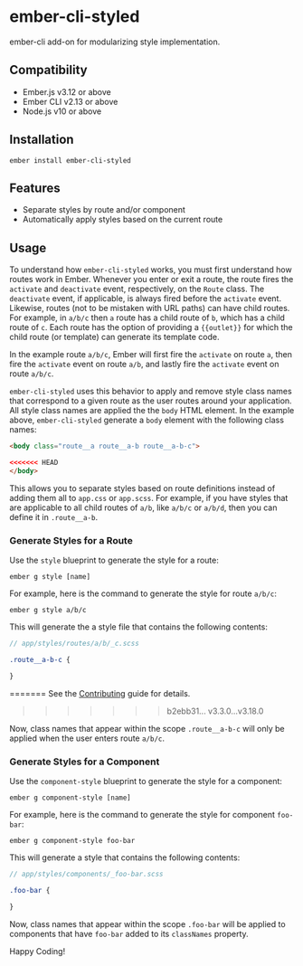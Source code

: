 ember-cli-styled
==============================================================================

ember-cli add-on for modularizing style implementation.


Compatibility
------------------------------------------------------------------------------

* Ember.js v3.12 or above
* Ember CLI v2.13 or above
* Node.js v10 or above


Installation
------------------------------------------------------------------------------


    ember install ember-cli-styled
    
    
Features
------------------------------------------------------------------------------

* Separate styles by route and/or component
* Automatically apply styles based on the current route

Usage
------------------------------------------------------------------------------

To understand how `ember-cli-styled` works, you must first understand how routes
work in Ember. Whenever you enter or exit a route, the route fires the `activate`
and `deactivate` event, respectively, on the `Route` class. The `deactivate` event, 
if applicable, is always fired before the `activate` event. Likewise, routes (not 
to be mistaken with URL paths) can have child routes. For example, in `a/b/c` then 
`a` route has a child route of `b`, which has a child route of `c`. Each route 
has the option of providing a `{{outlet}}` for which the child route (or template) 
can generate its template code.

In the example route `a/b/c`, Ember will first fire the `activate` on route 
`a`, then fire the `activate` event on route `a/b`, and lastly fire the `activate`
event on route `a/b/c`. 

`ember-cli-styled` uses this behavior to apply and remove style class names that correspond 
to a given route as the user routes around your application. All style class names are 
applied the the `body` HTML element. In the example above, `ember-cli-styled` generate
a `body` element with the following class names:

```html
<body class="route__a route__a-b route__a-b-c">

<<<<<<< HEAD
</body>
```

This allows you to separate styles based on route definitions instead of adding them
all to `app.css` or `app.scss`. For example, if you have styles that are applicable 
to all child routes of `a/b`, like `a/b/c` or `a/b/d`, then you can define it in 
`.route__a-b`.

### Generate Styles for a Route

Use the `style` blueprint to generate the style for a route:

    ember g style [name]
    
For example, here is the command to generate the style for route `a/b/c`:

    ember g style a/b/c
    
This will generate the a style file that contains the following contents:

```scss
// app/styles/routes/a/b/_c.scss

.route__a-b-c {

}
```    
=======
See the [Contributing](CONTRIBUTING.md) guide for details.

>>>>>>> b2ebb31... v3.3.0...v3.18.0

Now, class names that appear within the scope `.route__a-b-c` will only be applied
when the user enters route `a/b/c`.

### Generate Styles for a Component

Use the `component-style` blueprint to generate the style for a component:

    ember g component-style [name]
    
For example, here is the command to generate the style for component `foo-bar`:

    ember g component-style foo-bar
    
This will generate a style that contains the following contents:

```scss
// app/styles/components/_foo-bar.scss

.foo-bar {

}
```    

Now, class names that appear within the scope `.foo-bar` will be applied to components
that have `foo-bar` added to its `classNames` property.

Happy Coding!
